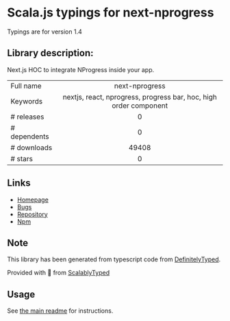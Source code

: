 
# Scala.js typings for next-nprogress

Typings are for version 1.4

## Library description:
Next.js HOC to integrate NProgress inside your app.

|                    |                 |
| ------------------ | :-------------: |
| Full name          | next-nprogress |
| Keywords           | nextjs, react, nprogress, progress bar, hoc, high order component |
| # releases         | 0 |
| # dependents       | 0 |
| # downloads        | 49408 |
| # stars            | 0 |

## Links
- [Homepage](https://github.com/sergiodxa/next-nprogress#readme)
- [Bugs](https://github.com/sergiodxa/next-nprogress/issues)
- [Repository](https://github.com/sergiodxa/next-nprogress)
- [Npm](https://www.npmjs.com/package/next-nprogress)
    


## Note
This library has been generated from typescript code from [DefinitelyTyped](https://definitelytyped.org).

Provided with :purple_heart: from [ScalablyTyped](https://github.com/oyvindberg/ScalablyTyped)

## Usage
See [the main readme](../../readme.md) for instructions.


